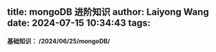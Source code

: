 title: mongoDB 进阶知识
author: Laiyong Wang
date: 2024-07-15 10:34:43
tags:
---
#### 基础知识： /2024/06/25/mongoDB/